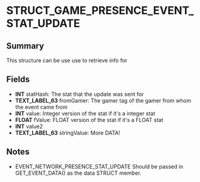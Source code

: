 # STRUCT_GAME_PRESENCE_EVENT_STAT_UPDATE

## Summary
This structure can be use use to retrieve info for

## Fields
* **INT** statHash: The stat that the update was sent for
* **TEXT_LABEL_63** fromGamer: The gamer tag of the gamer from whom the event came from
* **INT** value: Integer version of the stat if it's a integer stat
* **FLOAT** fValue: FLOAT version of the stat if it's a FLOAT stat
* **INT** value2
* **TEXT_LABEL_63** stringValue: More DATA!

## Notes
- EVENT_NETWORK_PRESENCE_STAT_UPDATE
Should be passed in GET_EVENT_DATA() as the data STRUCT member.
